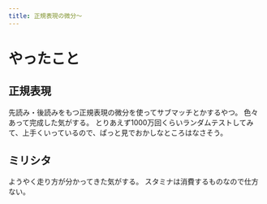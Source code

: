 ```yaml
---
title: 正規表現の微分〜
---
```


# やったこと

## 正規表現

先読み・後読みをもつ正規表現の微分を使ってサブマッチとかするやつ。
色々あって完成した気がする。
とりあえず1000万回くらいランダムテストしてみて、上手くいっているので、ぱっと見でおかしなところはなさそう。

## ミリシタ

ようやく走り方が分かってきた気がする。
スタミナは消費するものなので仕方ない。
